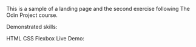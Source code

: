 This is a sample of a landing page and the second exercise following The Odin Project course.

Demonstrated skills:

HTML
CSS
Flexbox
Live Demo: 
